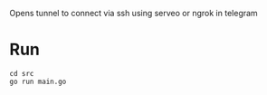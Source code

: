 Opens tunnel to connect via ssh using serveo or ngrok in telegram

# Run
```shell
cd src
go run main.go
```
